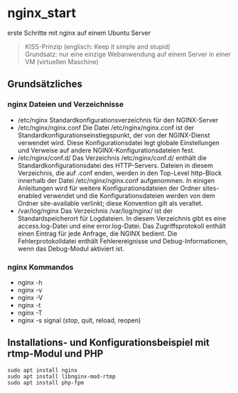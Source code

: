 # nginx_start
erste Schritte mit nginx auf einem Ubuntu Server
>KISS-Prinzip (englisch: Keep it simple and stupid)  
>Grundsatz: nur eine einzige Webanwendung auf einem Server in einer VM (virtuellen Maschine)
## Grundsätzliches
### nginx Dateien und Verzeichnisse
- /etc/nginx
  Standardkonfigurationsverzeichnis für den NGINX-Server
- /etc/nginx/nginx.conf
  Die Datei /etc/nginx/nginx.conf ist der Standardkonfigurationseinstiegspunkt, der von der NGINX-Dienst verwendet wird. Diese Konfigurationsdatei legt globale Einstellungen und Verweise auf andere NGINX-Konfigurationsdateien fest.
- /etc/nginx/conf.d/
Das Verzeichnis /etc/nginx/conf.d/ enthält die Standardkonfigurationsdatei des HTTP-Servers. Dateien in diesem Verzeichnis, die auf .conf enden, werden in den Top-Level http-Block innerhalb der Datei /etc/nginx/nginx.conf aufgenommen. In einigen Anleitungen wird für weitere Konfigurationsdateien der Ordner sites-enabled verwendet und die Konfigurationsdateien werden von dem Ordner site-available verlinkt; diese Konvention gilt als veraltet.
- /var/log/nginx
  Das Verzeichnis /var/log/nginx/ ist der Standardspeicherort für Logdateien. In diesem Verzeichnis gibt es eine access.log-Datei und eine error.log-Datei. Das Zugriffsprotokoll enthält einen Eintrag für jede Anfrage, die NGINX bedient. Die Fehlerprotokolldatei enthält Fehlerereignisse und Debug-Informationen, wenn das Debug-Modul aktiviert ist.
### nginx Kommandos
- nginx -h
- nginx -v
- nginx -V
- nginx -t
- nginx -T
- nginx -s signal (stop, quit, reload, reopen)
## Installations- und Konfigurationsbeispiel mit rtmp-Modul und PHP
```
sudo apt install nginx
sudo apt install libnginx-mod-rtmp
sudo apt install php-fpm
```
